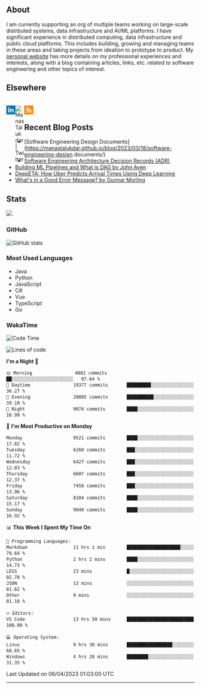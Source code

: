 ## About

I am currently supporting an org of multiple teams working on large-scale distrbuted systems, data infrastructure and AI/ML platforms. I have significant experience in distributed computing, data infrastructure and public cloud platforms. This includes building, growing and managing teams in these areas and taking projects from ideation to prototype to product. My [personal website](https://manastalukdar.github.io/) has more details on my professional experiences and interests, along with a blog containing articles, links, etc. related to software engineering and other topics of interest.

## Elsewhere

</br>

<a href="https://www.linkedin.com/in/manastalukdar" target="_blank">
  <img align="left" alt="Manas Talukdar | Linkedin" width="24px" src="https://raw.githubusercontent.com/edent/SuperTinyIcons/master/images/svg/linkedin.svg" />
</a>
<a href="https://www.twitter.com/manastalukdar" target="_blank">
  <img align="left" alt="Manas Talukdar | Twitter" width="24px" src="https://github.com/TheDudeThatCode/TheDudeThatCode/blob/master/Assets/Twitter.svg" />
</a>
<a href="https://manastalukdar.github.io/" target="_blank">
  <img align="left" alt="Manas Talukdar | Website" width="24px" src="https://github.com/edent/SuperTinyIcons/blob/master/images/svg/rss.svg" />
</a>

</br>

## Recent Blog Posts

<!-- BLOG:START -->
- [Software Engineering Design Documents](https://manastalukdar.github.io/blog/2023/03/18/software-engineering-design documents/)
- [Software Engineering Architecture Decision Records &lpar;ADR&rpar;](https://manastalukdar.github.io/blog/2023/03/18/software-engineering-architecture-decision-records/)
- [Building ML Pipelines and What is DAG by John Aven](https://manastalukdar.github.io/blog/2022/03/21/building-ml-pipelines-dag/)
- [DeepETA: How Uber Predicts Arrival Times Using Deep Learning](https://manastalukdar.github.io/blog/2022/03/21/deepeta-uber-predicts-arrival-times-deep-learning/)
- [What&#39;s in a Good Error Message? by Gunnar Morling](https://manastalukdar.github.io/blog/2022/02/11/good-error-message-gunnar-morling/)
<!-- BLOG:END -->

## Stats

![](https://komarev.com/ghpvc/?username=manastalukdar)

### GitHub

![GitHub stats](https://github-readme-stats.vercel.app/api?username=manastalukdar&show_icons=true&hide_border=true&hide_rank=true&hide_title=true&icon_color=79ff97&text_color=cecac3&bg_color=4d4b4b)

### Most Used Languages

- Java
- Python
- JavaScript
- C#
- Vue
- TypeScript
- Go

<!--
![Top Langs](https://github-readme-stats.vercel.app/api/top-langs/?username=manastalukdar&layout=compact&hide_border=true&hide_title=true&icon_color=79ff97&text_color=cecac3&bg_color=4d4b4b)
-->

### WakaTime

<!--START_SECTION:waka-->
![Code Time](http://img.shields.io/badge/Code%20Time-3%2C508%20hrs%2010%20mins-blue)

![Lines of code](https://img.shields.io/badge/From%20Hello%20World%20I%27ve%20Written-18.2%20million%20lines%20of%20code-blue)

**I'm a Night 🦉** 

```text
🌞 Morning                4081 commits        ██░░░░░░░░░░░░░░░░░░░░░░░   07.64 % 
🌆 Daytime                19377 commits       █████████░░░░░░░░░░░░░░░░   36.27 % 
🌃 Evening                20885 commits       ██████████░░░░░░░░░░░░░░░   39.10 % 
🌙 Night                  9074 commits        ████░░░░░░░░░░░░░░░░░░░░░   16.99 % 
```
📅 **I'm Most Productive on Monday** 

```text
Monday                   9521 commits        ████░░░░░░░░░░░░░░░░░░░░░   17.82 % 
Tuesday                  6260 commits        ███░░░░░░░░░░░░░░░░░░░░░░   11.72 % 
Wednesday                6427 commits        ███░░░░░░░░░░░░░░░░░░░░░░   12.03 % 
Thursday                 6607 commits        ███░░░░░░░░░░░░░░░░░░░░░░   12.37 % 
Friday                   7458 commits        ███░░░░░░░░░░░░░░░░░░░░░░   13.96 % 
Saturday                 8104 commits        ████░░░░░░░░░░░░░░░░░░░░░   15.17 % 
Sunday                   9040 commits        ████░░░░░░░░░░░░░░░░░░░░░   16.92 % 
```


📊 **This Week I Spent My Time On** 

```text
💬 Programming Languages: 
Markdown                 11 hrs 1 min        ████████████████████░░░░░   79.64 % 
Python                   2 hrs 2 mins        ████░░░░░░░░░░░░░░░░░░░░░   14.73 % 
LESS                     23 mins             █░░░░░░░░░░░░░░░░░░░░░░░░   02.78 % 
JSON                     13 mins             ░░░░░░░░░░░░░░░░░░░░░░░░░   01.62 % 
Other                    9 mins              ░░░░░░░░░░░░░░░░░░░░░░░░░   01.18 % 

🔥 Editors: 
VS Code                  13 hrs 50 mins      █████████████████████████   100.00 % 

💻 Operating System: 
Linux                    9 hrs 30 mins       █████████████████░░░░░░░░   68.65 % 
Windows                  4 hrs 20 mins       ████████░░░░░░░░░░░░░░░░░   31.35 % 
```


 Last Updated on 06/04/2023 01:03:00 UTC
<!--END_SECTION:waka-->

---

<!--

**manastalukdar/manastalukdar** is a ✨ _special_ ✨ repository because its `README.md` (this file) appears on your GitHub profile.

Here are some ideas to get you started:

- 🔭 I’m currently working on ...
- 🌱 I’m currently learning ...
- 👯 I’m looking to collaborate on ...
- 🤔 I’m looking for help with ...
- 💬 Ask me about ...
- 📫 How to reach me: ...
- 😄 Pronouns: ...
- ⚡ Fun fact: ...
-->
